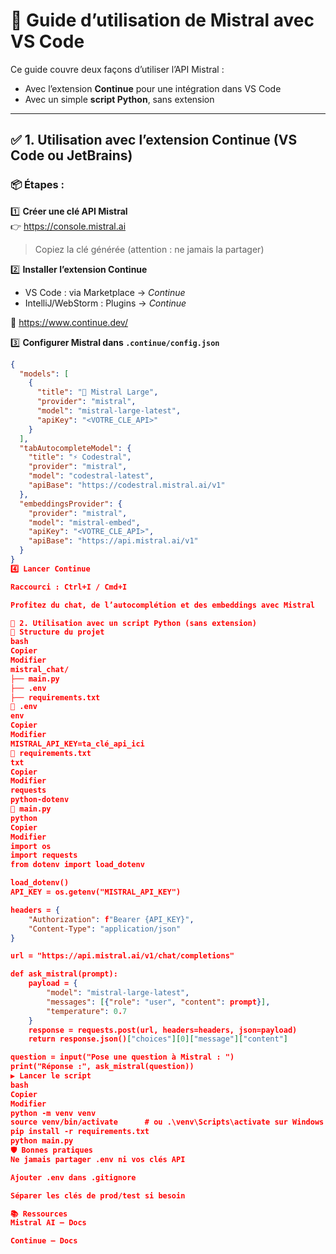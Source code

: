 # 🧠 Guide d’utilisation de Mistral avec VS Code

Ce guide couvre deux façons d’utiliser l’API Mistral :
- Avec l’extension **Continue** pour une intégration dans VS Code
- Avec un simple **script Python**, sans extension

---

## ✅ 1. Utilisation avec l’extension Continue (VS Code ou JetBrains)

### 📦 Étapes :

1️⃣ **Créer une clé API Mistral**  
👉 https://console.mistral.ai  
> Copiez la clé générée (attention : ne jamais la partager)

2️⃣ **Installer l’extension Continue**  
- VS Code : via Marketplace → *Continue*  
- IntelliJ/WebStorm : Plugins → *Continue*

🔗 https://www.continue.dev/

3️⃣ **Configurer Mistral dans `.continue/config.json`**

```json
{
  "models": [
    {
      "title": "💬 Mistral Large",
      "provider": "mistral",
      "model": "mistral-large-latest",
      "apiKey": "<VOTRE_CLE_API>"
    }
  ],
  "tabAutocompleteModel": {
    "title": "⚡ Codestral",
    "provider": "mistral",
    "model": "codestral-latest",
    "apiBase": "https://codestral.mistral.ai/v1"
  },
  "embeddingsProvider": {
    "provider": "mistral",
    "model": "mistral-embed",
    "apiKey": "<VOTRE_CLE_API>",
    "apiBase": "https://api.mistral.ai/v1"
  }
}
4️⃣ Lancer Continue

Raccourci : Ctrl+I / Cmd+I

Profitez du chat, de l’autocomplétion et des embeddings avec Mistral

🐍 2. Utilisation avec un script Python (sans extension)
📁 Structure du projet
bash
Copier
Modifier
mistral_chat/
├── main.py
├── .env
├── requirements.txt
📄 .env
env
Copier
Modifier
MISTRAL_API_KEY=ta_clé_api_ici
📄 requirements.txt
txt
Copier
Modifier
requests
python-dotenv
📄 main.py
python
Copier
Modifier
import os
import requests
from dotenv import load_dotenv

load_dotenv()
API_KEY = os.getenv("MISTRAL_API_KEY")

headers = {
    "Authorization": f"Bearer {API_KEY}",
    "Content-Type": "application/json"
}

url = "https://api.mistral.ai/v1/chat/completions"

def ask_mistral(prompt):
    payload = {
        "model": "mistral-large-latest",
        "messages": [{"role": "user", "content": prompt}],
        "temperature": 0.7
    }
    response = requests.post(url, headers=headers, json=payload)
    return response.json()["choices"][0]["message"]["content"]

question = input("Pose une question à Mistral : ")
print("Réponse :", ask_mistral(question))
▶️ Lancer le script
bash
Copier
Modifier
python -m venv venv
source venv/bin/activate      # ou .\venv\Scripts\activate sur Windows
pip install -r requirements.txt
python main.py
🛡️ Bonnes pratiques
Ne jamais partager .env ni vos clés API

Ajouter .env dans .gitignore

Séparer les clés de prod/test si besoin

📚 Ressources
Mistral AI – Docs

Continue – Docs
